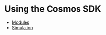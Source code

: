 <!--
parent:
  order: false
-->

# Using the Cosmos SDK

* [Modules](../../x/README.md)
* [Simulation](../core/simulation.md)
